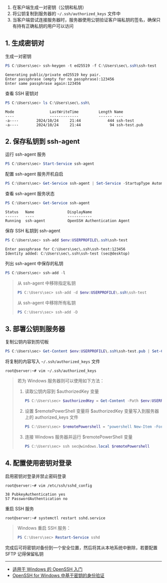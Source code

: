 1. 在客户端生成一对密钥（公钥和私钥）
2. 将公钥复制到服务器的 `~/.ssh/authorized_keys` 文件中
3. 当客户端尝试连接服务器时，服务器使用公钥验证客户端私钥的签名，确保只有持有正确私钥的用户可以访问

## 1. 生成密钥对

生成一对密钥

```powershell
PS C:\Users\sec> ssh-keygen -t ed25519 -f C:\Users\sec\.ssh\ssh-test
```

```
Generating public/private ed25519 key pair.
Enter passphrase (empty for no passphrase):123456
Enter same passphrase again:123456
```

查看 SSH 密钥对

```powershell
PS C:\Users\sec> ls C:\Users\sec\.ssh\
```

```
Mode                LastWriteTime         Length Name
----                -------------         ------ ----
-a----        2024/10/24     21:44            444 ssh-test
-a----        2024/10/24     21:44             94 ssh-test.pub
```

## 2. 保存私钥到 ssh-agent

运行 ssh-agent 服务

```powershell
PS C:\Users\sec> Start-Service ssh-agent
```

配置 ssh-agent 服务开机自启

```powershell
PS C:\Users\sec> Get-Service ssh-agent | Set-Service -StartupType Automatic
```

查看 ssh-agent 服务状态

```powershell
PS C:\Users\sec> Get-Service ssh-agent
```

```
Status   Name               DisplayName
------   ----               -----------
Running  ssh-agent          OpenSSH Authentication Agent
```

保存 SSH 私钥到 ssh-agent

```powershell
PS C:\Users\sec> ssh-add $env:USERPROFILE\.ssh\ssh-test
```

```
Enter passphrase for C:\Users\sec\.ssh\ssh-test:123456
Identity added: C:\Users\sec\.ssh\ssh-test (sec@desktop)
```

列出 ssh-agent 中保存的私钥

```powershell
PS C:\Users\sec> ssh-add -l
```

> 从 ssh-agent 中移除指定私钥
>
> ```powershell
> PS C:\Users\sec> ssh-add -d $env:USERPROFILE\.ssh\ssh-test
> ```
>
> 从 ssh-agent 中移除所有私钥
>
> ```powershell
> PS C:\Users\sec> ssh-add -D
> ```

## 3. 部署公钥到服务器

复制公钥内容到剪切板

```powershell
PS C:\Users\sec> Get-Content $env:USERPROFILE\.ssh\ssh-test.pub | Set-Clipboard
```

将复制的内容写入 `~/.ssh/authorized_keys` 文件

```shell
root@server:~# vim ~/.ssh/authorized_keys
```

> 若为 Windows 服务器则可以使用如下方法：
>
> 1. 读取公钥内容到 $authorizedKey 变量
>
>    ```powershell
>    PS C:\Users\sec> $authorizedKey = Get-Content -Path $env:USERPROFILE\.ssh\ssh-test.pub
>    ```
>
> 2. 设置 $remotePowerShell 变量将 $authorizedKey 变量写入到服务器上的 authorized_keys 文件
>
>    ```powershell
>    PS C:\Users\sec> $remotePowershell = "powershell New-Item -Force -ItemType Directory -Path $env:USERPROFILE\.ssh; Add-Content -Force -Path $env:USERPROFILE\.ssh\authorized_keys -Value '$authorizedKey'"
>    ```
>
> 3. 连接 Windows 服务器并运行 $remotePowerShell 变量
>
>    ```powershell
>    PS C:\Users\sec> ssh sec@windows.local $remotePowershell
>    ```

## 4. 配置使用密钥对登录

启用密钥对登录并禁止密码登录

```shell
root@server:~# vim /etc/ssh/sshd_config
```

```
38 PubkeyAuthentication yes
57 PasswordAuthentication no
```

重启 SSH 服务

```shell
root@server:~# systemctl restart sshd.service
```

> Windows 重启 SSH 服务：
>
> ```powershell
> PS C:\Users\sec> Restart-Service sshd
> ```

完成后可将密钥对备份到一个安全位置，然后将其从本地系统中删除，若要配置 SFTP 记得保留私钥

---

- [适用于 Windows 的 OpenSSH 入门](https://learn.microsoft.com/zh-cn/windows-server/administration/openssh/openssh_install_firstuse?tabs=gui&pivots=windows-server-2025)
- [OpenSSH for Windows 中基于密钥的身份验证](https://learn.microsoft.com/zh-cn/windows-server/administration/openssh/openssh_keymanagement)